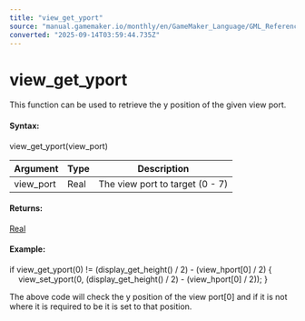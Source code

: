 ```yaml
---
title: "view_get_yport"
source: "manual.gamemaker.io/monthly/en/GameMaker_Language/GML_Reference/Cameras_And_Display/Cameras_And_Viewports/view_get_yport.htm"
converted: "2025-09-14T03:59:44.735Z"
---
```


# view\_get\_yport

This function can be used to retrieve the y position of the given view port.

#### Syntax:

view\_get\_yport(view\_port)

| Argument | Type | Description |
| --- | --- | --- |
| view_port | Real | The view port to target (0 - 7) |

#### Returns:

[Real](../../../GML_Overview/Data_Types.md)

#### Example:

if view\_get\_yport(0) != (display\_get\_height() / 2) - (view\_hport\[0\] / 2)
{
    view\_set\_yport(0, (display\_get\_height() / 2) - (view\_hport\[0\] / 2));
}

The above code will check the y position of the view port\[0\] and if it is not where it is required to be it is set to that position.